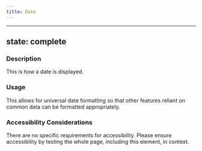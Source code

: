 ```yaml
---
title: Date
---
```


---
state: complete
---

### Description
This is how a date is displayed.

### Usage
This allows for universal date formatting so that other features reliant on common data can be formatted appropriately.

### Accessibility Considerations
There are no specific requirements for accessibility. Please ensure accessibility by testing the whole page, including this element, in context.

<!-- ### SEO Considerations
This section is left intentionally blank and is for future consideration.

### Technical Considerations
Anything special technical-wise will be shared here. -->
